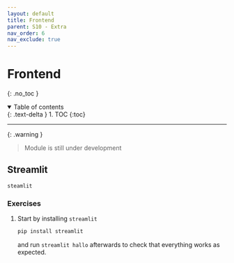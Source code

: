 ```yaml
---
layout: default
title: Frontend
parent: S10 - Extra
nav_order: 6
nav_exclude: true
---
```


# Frontend
{: .no_toc }

<details open markdown="block">
  <summary>
    Table of contents
  </summary>
  {: .text-delta }
1. TOC
{:toc}
</details>

---

{: .warning }
> Module is still under development

## Streamlit

`steamlit`

### Exercises

1. Start by installing `streamlit`

   ```bash
   pip install streamlit
   ```

   and run `streamlit hallo` afterwards to check that everything works as expected.
